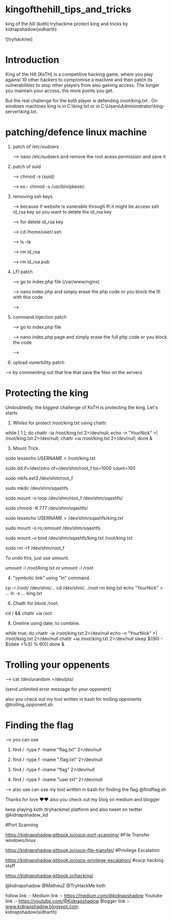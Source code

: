 # kingofthehill_tips_and_tricks
king of the hill (koth) tryhackme protect king and tricks by kidnapshadow(sidharth)

 
 ![tryhackme]


<h1>Introduction</h1>
King of the Hill (KoTH) is a competitive hacking game, where you play against 10 other hackers to compromise a machine and then patch its vulnerabilities to stop other players from also gaining access. The longer you maintain your access, the more points you get.<br>

But the real challenge for the koth player is defending /root/king.txt . On windows machines king is in C:\king.txt or in C:\Users\Admininstrator\king-server\king.txt.

<h1>patching/defence linux machine</h1>

1. patch of /etc/sudoers
   
   --> nano /etc/sudoers  and remove the root acess permission and save it
   
3. patch of suid
   
   --> chmod -s {suid}
   
   --> ex:- chmod -s /usr/bin/pkexec
   
5. removing ssh keys
   
   --> because if website is vunerable through lfi it might be access ssh id_rsa key so you want to delete the id_rsa key
   
   --> for delete id_rsa key
   
   --> cd /home/user/.ssh
   
   --> ls -la
   
   --> rm id_rsa
   
   --> rm id_rsa.pub

7. LFI patch
   
   --> go to index.php file (/var/www/nginx)
   
   --> nano index.php and  simply erase the php code or you block the lfi with this code
   
   --> <?php include(str_replace("../"," ",$_GET["page"]));?>
   
9. command injection patch
    
   --> go to index.php file
   
   --> nano index.php page and simply erase the full php code or you block the code
   
   --> <?php
        if($_POST['cmd']){
                  ($_POST['cmd']);}?>
   
11. upload vunerbility patch
    
   --> by commenting out that line that save the files on the servers
    
<h1>Protecting the king</h1>

 Undoubtedly, the biggest challenge of KoTH is protecting the king, Let's starts
 
 1. Whiles for protect /root/king.txt using chattr.
    
while [ 1 ]; do chattr -ia /root/king.txt 2>/dev/null; echo -n "YourNick" >| /root/king.txt 2>/dev/null; chattr +ia /root/king.txt 2>/dev/null; done &

3. Mount Trick.
   
sudo lessecho USERNAME > /root/king.txt

sudo dd if=/dev/zero of=/dev/shm/root_f bs=1000 count=100

sudo mkfs.ext3 /dev/shm/root_f

sudo mkdir /dev/shm/sqashfs

sudo mount -o loop /dev/shm/root_f /dev/shm/sqashfs/

sudo chmod -R 777 /dev/shm/sqashfs/

sudo lessecho USERNAME > /dev/shm/sqashfs/king.txt

sudo mount -o ro,remount /dev/shm/sqashfs

sudo mount -o bind /dev/shm/sqashfs/king.txt /root/king.txt

sudo rm -rf /dev/shm/root_f <br>

To undo this, just use umount.<br>

umount -l /root/king.txt or umount -l /root

4. "symbolic link" using "ln" command.
   
cp -r /root/ /dev/shm/...
cd /dev/shm/.../root
rm king.txt
echo "YourNick" > ...
ln -s ... king.txt

6. Chattr for block /root.
   
cd / && chattr +ia root

8. Oneline using date, to combine.
   
while true; do
    chattr -ia /root/king.txt 2>/dev/null
    echo -n "YourNick" >| /root/king.txt 2>/dev/null
    chattr +ia /root/king.txt 2>/dev/null
    sleep $((60 - $(date +%S) % 60))
done &

<h1>Trolling your oppenents </h1>
  
  --> cat /dev/urandom >/dev/pts/<ptsvalue>
  
  (send unlimited error message for your opponent)
  
  also you check out my tool written in bash for trolling opponents @trolling_opponent.sh

  <h1>Finding the flag </h1>

  --> you can use 
  
  1. find / -type f -iname "flag.txt" 2>/dev/null
  
  2. find / -type f -iname ".flag.txt" 2>/dev/null

  3. find / -type f -iname "flag" 2>/dev/null

  4. find / -type f -iname "user.txt" 2>/dev/null

  --> also use can use my tool written in bash for finding the flag  @findflag.sh

  Thanks for love ❤❤ also you check out my blog on medium and blogger
  
  keep playing koth (tryhackme) platform and also tweet on twitter @kidnapshadow_kd

  
#Port Scanning

https://kidnapshadow.gitbook.io/oscp-port-scanning/
#File Transfer windows/linux

https://kidnapshadow.gitbook.io/oscp-file-transfer/
#Privilege Escalation

https://kidnapshadow.gitbook.io/oscp-privilege-escalation/
#oscp hacking stuff

https://kidnapshadow.gitbook.io/hacking/

@kidnapshadow @MatheuZ @TryHackMe koth

  follow link :-     Medium link :- https://medium.com/@kidnapshadow 
                     Youtube link :- https://youtube.com/@Kidnapshadow
                     Blogger link :- www.kidnapshadow.blogspot.com                                 
                                                                                                     kidnapshadow(sidharth)
